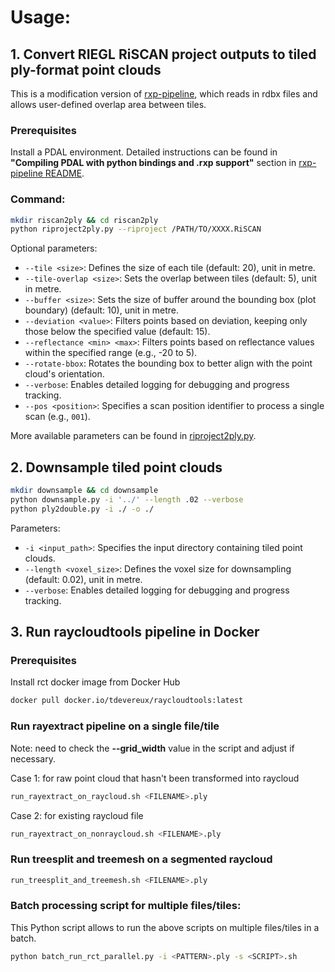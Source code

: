 # Usage:

## 1. Convert RIEGL RiSCAN project outputs to tiled ply-format point clouds

This is a modification version of [rxp-pipeline](https://github.com/philwilkes/rxp-pipeline), which reads in rdbx files and allows user-defined overlap area between tiles.
### Prerequisites
Install a PDAL environment. Detailed instructions can be found in **"Compiling PDAL with python bindings and .rxp support"** section in [rxp-pipeline README](https://github.com/philwilkes/rxp-pipeline/blob/main/README.md).

### Command:
```bash
mkdir riscan2ply && cd riscan2ply
python riproject2ply.py --riproject /PATH/TO/XXXX.RiSCAN
```

Optional parameters:
- `--tile <size>`: Defines the size of each tile (default: 20), unit in metre.
- `--tile-overlap <size>`: Sets the overlap between tiles (default: 5), unit in metre.
- `--buffer <size>`: Sets the size of buffer around the bounding box (plot boundary) (default: 10), unit in metre.
- `--deviation <value>`: Filters points based on deviation, keeping only those below the specified value (default: 15).
- `--reflectance <min> <max>`: Filters points based on reflectance values within the specified range (e.g., -20 to 5).
- `--rotate-bbox`: Rotates the bounding box to better align with the point cloud's orientation.
- `--verbose`: Enables detailed logging for debugging and progress tracking.
- `--pos <position>`: Specifies a scan position identifier to process a single scan (e.g., `001`).

More available parameters can be found in [riproject2ply.py](https://github.com/wanxinyang/rct-pipeline/blob/main/riproject2ply.py).

## 2. Downsample tiled point clouds

```bash
mkdir downsample && cd downsample
python downsample.py -i '../' --length .02 --verbose
python ply2double.py -i ./ -o ./
```

Parameters:
- `-i <input_path>`: Specifies the input directory containing tiled point clouds.
- `--length <voxel_size>`: Defines the voxel size for downsampling (default: 0.02), unit in metre.
- `--verbose`: Enables detailed logging for debugging and progress tracking.

## 3. Run raycloudtools pipeline in Docker

### Prerequisites
Install rct docker image from Docker Hub
```bash
docker pull docker.io/tdevereux/raycloudtools:latest
```

### Run rayextract pipeline on a single file/tile
Note: need to check the **--grid_width** value in the script and adjust if necessary.

Case 1: for raw point cloud that hasn't been transformed into raycloud
```bash
run_rayextract_on_raycloud.sh <FILENAME>.ply
```

Case 2: for existing raycloud file

```bash
run_rayextract_on_nonraycloud.sh <FILENAME>.ply
```

### Run treesplit and treemesh on a segmented raycloud
```bash
run_treesplit_and_treemesh.sh <FILENAME>.ply
```

### Batch processing script for multiple files/tiles:
This Python script allows to run the above scripts on multiple files/tiles in a batch.
```bash
python batch_run_rct_parallel.py -i <PATTERN>.ply -s <SCRIPT>.sh
```
